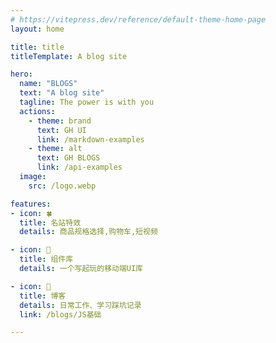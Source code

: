 ```yaml
---
# https://vitepress.dev/reference/default-theme-home-page
layout: home

title: title
titleTemplate: A blog site

hero:
  name: "BLOGS"
  text: "A blog site"
  tagline: The power is with you
  actions:
    - theme: brand
      text: GH UI
      link: /markdown-examples
    - theme: alt
      text: GH BLOGS
      link: /api-examples
  image:
    src: /logo.webp

features:
- icon: 🍀
  title: 名站特效
  details: 商品规格选择,购物车,短视频

- icon: 🍂
  title: 组件库
  details: 一个写起玩的移动端UI库

- icon: 🌻
  title: 博客
  details: 日常工作、学习踩坑记录
  link: /blogs/JS基础

---
```


